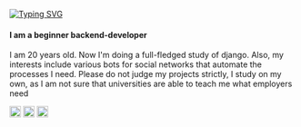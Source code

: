 
[![Typing SVG](https://readme-typing-svg.herokuapp.com?font=&color=%236522CA&lines=Hi+there%2C+I'm+Dmitrii+%F0%9F%91%8B)](https://git.io/typing-svg)

#### I am a beginner backend-developer

I am 20 years old.
Now I'm doing a full-fledged study of django. Also, my interests include various bots for social networks that automate the processes I need.
Please do not judge my projects strictly, I study on my own, as I am not sure that universities are able to teach me what employers need
<!--
- 🔭 I’m currently working on ...
- 🌱 I’m currently learning ...
- 👯 I’m looking to collaborate on ...
- 🤔 I’m looking for help with ...
- 💬 Ask me about ...
- 📫 How to reach me: ...
- 😄 Pronouns: ...
- ⚡ Fun fact: ...
-->

[<img src='https://cdn.jsdelivr.net/npm/simple-icons@3.0.1/icons/github.svg' alt='github' height='20'>](https://github.com/purplebread-git)  [<img src='https://cdn.jsdelivr.net/npm/simple-icons@3.0.1/icons/instagram.svg' alt='instagram' height='20'>](https://www.instagram.com/purple.bread/)  [<img src='https://cdn.jsdelivr.net/npm/simple-icons@3.0.1/icons/icloud.svg' alt='website' height='20'>](vk.com/purple.bread)

